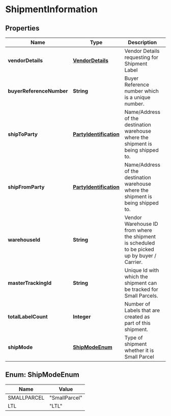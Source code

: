 
# ShipmentInformation

## Properties
Name | Type | Description | Notes
------------ | ------------- | ------------- | -------------
**vendorDetails** | [**VendorDetails**](VendorDetails.md) | Vendor Details requesting for Shipment Label |  [optional]
**buyerReferenceNumber** | **String** | Buyer Reference number which is a unique number. |  [optional]
**shipToParty** | [**PartyIdentification**](PartyIdentification.md) | Name/Address of the destination warehouse where the shipment is being shipped to. |  [optional]
**shipFromParty** | [**PartyIdentification**](PartyIdentification.md) | Name/Address of the destination warehouse where the shipment is being shipped to. |  [optional]
**warehouseId** | **String** | Vendor Warehouse ID from where the shipment is scheduled to be picked up by buyer / Carrier. |  [optional]
**masterTrackingId** | **String** | Unique Id with  which  the shipment can be tracked for Small Parcels. |  [optional]
**totalLabelCount** | **Integer** | Number of Labels that are created as part of this shipment. |  [optional]
**shipMode** | [**ShipModeEnum**](#ShipModeEnum) | Type of shipment whether it is Small Parcel |  [optional]


<a name="ShipModeEnum"></a>
## Enum: ShipModeEnum
Name | Value
---- | -----
SMALLPARCEL | &quot;SmallParcel&quot;
LTL | &quot;LTL&quot;



